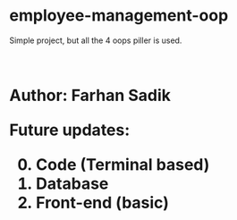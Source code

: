# employee-management-oop
</h1>Simple project, but all the 4 oops piller is used.<h1>
<br>
Author: Farhan Sadik

Future updates: <br>

0. Code (Terminal based) 
1. Database
2. Front-end (basic)
